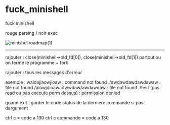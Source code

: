 # fuck_minishell
fuck minishell


rouge parsing / noir exec

![minishellroadmap(1)](https://github.com/abestaev/fuck_minishell/assets/104198097/128f6e93-dc21-4747-8212-9fe74a26e367)


---
rajouter : close(minishell->old_fd[0]), close(minishell->old_fd[1]) 
partout ou on ferme le programme + fork

rajouter : tous les messages d'erreur

exemple : 
	waidojiaowjioaw : command not found
	./awdawdawdawdawaw : file not found
	/aiowjdioawadwwdaw/awdawdaw : file not found
	./test (pas read ou pas execute perm dessus) : permission denied

quand exit : garder le code status de la derniere commande si pas dargument

ctrl c = code a 130
ctrl c commande = code a 130